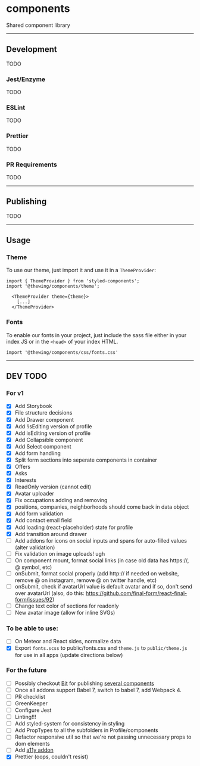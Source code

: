# components

Shared component library

---

## Development

TODO

### Jest/Enzyme

TODO

### ESLint

TODO

### Prettier

TODO

### PR Requirements

TODO

---

## Publishing

TODO

---

## Usage

### Theme

To use our theme, just import it and use it in a `ThemeProvider`:

```
import { ThemeProvider } from 'styled-components';
import '@thewing/components/theme';

  <ThemeProvider theme={theme}>
    [...]
  </ThemeProvider>
```

### Fonts

To enable our fonts in your project, just include the sass file either in your index JS or in the `<head>` of your index HTML.

`import '@thewing/components/css/fonts.css'`

---

## DEV TODO

### For v1

- [x] Add Storybook
- [x] File structure decisions
- [x] Add Drawer component
- [x] Add !isEditing version of profile
- [x] Add isEditing version of profile
- [x] Add Collapsible component
- [x] Add Select component
- [x] Add form handling
- [x] Split form sections into seperate components in container
- [x] Offers
- [x] Asks
- [x] Interests
- [x] ReadOnly version (cannot edit)
- [x] Avatar uploader
- [x] Fix occupations adding and removing
- [x] positions, companies, neighborhoods should come back in data object
- [x] Add form validation
- [x] Add contact email field
- [x] Add loading (react-placeholder) state for profile
- [x] Add transition around drawer
- [ ] Add addons for icons on social inputs and spans for auto-filled values (alter validation)
- [ ] Fix validation on image uploads! ugh
- [ ] On component mount, format social links (in case old data has https://, @ symbol, etc)
- [ ] onSubmit, format social properly (add http:// if needed on website, remove @ on instagram, remove @ on twitter handle, etc)
- [ ] onSubmit, check if avatarUrl value is default avatar and if so, don't send over avatarUrl (also, do this: https://github.com/final-form/react-final-form/issues/92)
- [ ] Change text color of sections for readonly
- [ ] New avatar image (allow for inline SVGs)

### To be able to use:

- [ ] On Meteor and React sides, normalize data
- [x] Export `fonts.scss` to public/fonts.css and `theme.js` to `public/theme.js` for use in all apps (update directions below)

### For the future

- [ ] Possibly checkout [Bit](https://bitsrc.io/features) for publishing [several components](https://blog.bitsrc.io/building-a-shared-ui-component-library-350b297a53a8)
- [ ] Once all addons support Babel 7, switch to babel 7, add Webpack 4.
- [ ] PR checklist
- [ ] GreenKeeper
- [ ] Configure Jest
- [ ] Linting!!!
- [ ] Add styled-system for consistency in styling
- [ ] Add PropTypes to all the subfolders in Profile/components
- [ ] Refactor responsive util so that we're not passing unnecessary props to dom elements
- [ ] Add [a11y addon](https://github.com/storybooks/storybook/tree/master/addons/a11y)
- [x] Prettier (oops, couldn't resist)
